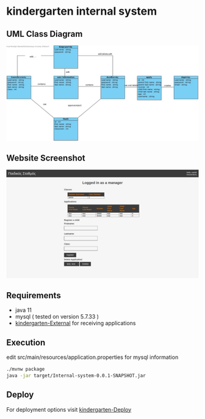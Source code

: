 # kindergarten internal system  

## UML Class Diagram

![class diagram](/images/ClassDiagram.jpg "class diagram")

## Website Screenshot

![manager environment](/images/manager.png "manager environment")

## Requirements

 - java 11
 - mysql ( tested on version 5.7.33 )
 - [kindergarten-External](https://github.com/vasKatevas/kindergarten-External) for receiving applications

## Execution 
edit src/main/resources/application.properties for mysql information

 ```bash  
./mvnw package
java -jar target/Internal-system-0.0.1-SNAPSHOT.jar
 ```
## Deploy

 For deployment options visit [kindergarten-Deploy](https://github.com/vasKatevas/kindergarten-Deploy)
